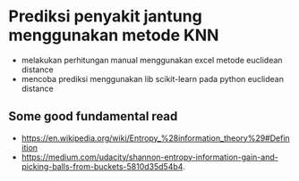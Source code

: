 # Prediksi penyakit jantung menggunakan metode KNN

* melakukan perhitungan manual menggunakan excel metode euclidean distance
* mencoba prediksi menggunakan lib scikit-learn pada python euclidean distance


## Some good fundamental read
* https://en.wikipedia.org/wiki/Entropy_%28information_theory%29#Definition
* https://medium.com/udacity/shannon-entropy-information-gain-and-picking-balls-from-buckets-5810d35d54b4. 
